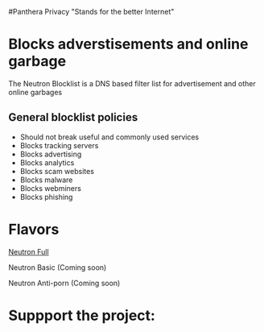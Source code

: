 #Panthera Privacy 
"Stands for the better Internet"

# Blocks adverstisements and online garbage
The Neutron Blocklist is a DNS based filter list for advertisement and other online garbages

## General blocklist policies
 - Should not break useful and commonly used services
 - Blocks tracking servers
 - Blocks advertising 
 - Blocks analytics
 - Blocks scam websites
 - Blocks malware
 - Blocks webminers
 - Blocks phishing 
 
# Flavors
[Neutron Full](https://raw.githubusercontent.com/pantheraprivacy2/Block-list/main/NeutronFull)

Neutron Basic (Coming soon)

Neutron Anti-porn (Coming soon)

# Suppport the project:
 
